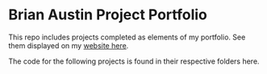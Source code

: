 # Brian Austin Project Portfolio
This repo includes projects completed as elements of my portfolio. See them displayed on my [website here](https://austinbrian.github.io/blog/portfolio/).

The code for the following projects is found in their respective folders here.
